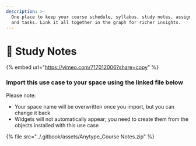 ```yaml
---
description: >-
  One place to keep your course schedule, syllabus, study notes, assignments,
  and tasks. Link it all together in the graph for richer insights.
---
```


# 🍎 Study Notes

{% embed url="https://vimeo.com/717012006?share=copy" %}

### Import this use case to your space using the linked file below

Please note:

* Your space name will be overwritten once you import, but you can change it back
* Widgets will not automatically appear; you need to create them from the objects installed with this use case

{% file src="../.gitbook/assets/Anytype_Course Notes.zip" %}
